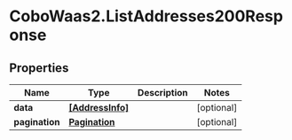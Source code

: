 # CoboWaas2.ListAddresses200Response

## Properties

Name | Type | Description | Notes
------------ | ------------- | ------------- | -------------
**data** | [**[AddressInfo]**](AddressInfo.md) |  | [optional] 
**pagination** | [**Pagination**](Pagination.md) |  | [optional] 


